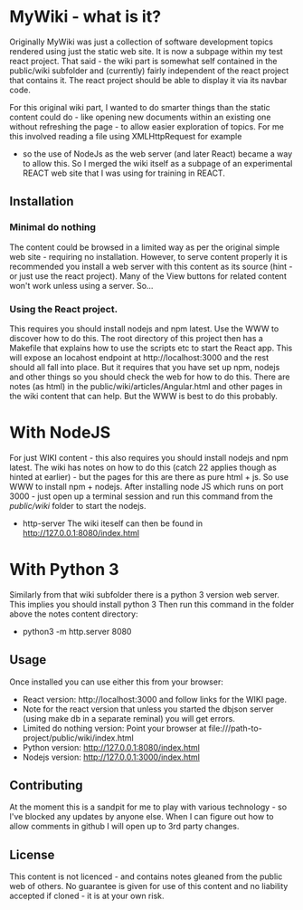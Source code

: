
# MyWiki - what is it? 
Originally MyWiki was just a collection of software development topics rendered using just the static web site.
It is now a subpage within my test react project. That said - the wiki part is somewhat self contained in the public/wiki 
subfolder and (currently) fairly independent of the react project that contains it. 
The react project should be able to display it via its navbar code.

For this original wiki part, I wanted to do smarter things than the static content could do - 
like opening new documents within an existing one without refreshing the page - to allow easier exploration of topics.
For me this involved reading a file using XMLHttpRequest for example 
- so the use of NodeJs as the web server (and later React) became a way to allow this.
So I merged the wiki itself as a subpage of an experimental REACT web site that I was using for training in REACT.   

## Installation
### Minimal do nothing
The content could be browsed in a limited way as per the original simple web site - requiring no installation.
However, to serve content properly it is recommended you install a web server with this content as its source 
(hint - or just use the react project). Many of the View buttons for related content won't work unless using a server. So...

### Using the React project.
This requires you should install nodejs and npm latest. Use the WWW to discover how to do this.
The root directory of this project then has a Makefile that explains how to use the scripts etc to start the React app.
This will expose an locahost endpoint at http://localhost:3000 and the rest should all fall into place.
But it requires that you have set up npm, nodejs and other things so you should check the web for how to do this.
There are notes (as html) in the public/wiki/articles/Angular.html and other pages in the wiki content that can help.
But the WWW is best to do this probably.

# With NodeJS
For just WIKI content - this also requires you should install nodejs and npm latest. The wiki has notes on how to do this (catch 22 applies though as hinted at earlier) - but the pages for this are there as pure html + js. So use WWW to install npm + nodejs.
After installing node JS which runs on port 3000 - just open up a terminal session and run this command from the *public/wiki* folder to start the nodejs.
* http-server
The wiki iteself can then be found in http://127.0.0.1:8080/index.html 

# With Python 3
Similarly from that wiki subfolder there is a python 3 version web server.
This implies you should install python 3
Then run this command in the folder above the notes content directory:
*  python3 -m http.server 8080

## Usage
Once installed you can use either this from your browser:
* React version: http://localhost:3000 and follow links for the WIKI page.
* Note for the react version that unless you started the dbjson server (using make db in a separate reminal) you will get errors.
* Limited do nothing version: Point your browser at file:///path-to-project/public/wiki/index.html 
* Python version: http://127.0.0.1:8080/index.html
* Nodejs version: http://127.0.0.1:3000/index.html


## Contributing
At the moment this is a sandpit for me to play with various technology - so I've blocked any updates by anyone else.
When I can figure out how to allow comments in github I will open up to 3rd party changes.

## License
This content is not licenced - and contains notes gleaned from the public web of others. 
No guarantee is given for use of this content and no liability accepted if cloned - it is at your own risk. 
